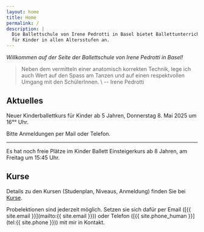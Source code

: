 ```yaml
---
layout: home
title: Home
permalink: /
description: |
  Die Ballettschule von Irene Pedrotti in Basel bietet Ballettunterricht
  für Kinder in allen Altersstufen an.
---
```


_Willkommen auf der Seite der Ballettschule von Irene Pedrotti in Basel!_

> Neben dem vermitteln einer anatomisch korrekten Technik, lege ich auch Wert auf den Spass am Tanzen und auf einen respektvollen Umgang mit den SchülerInnen. \\
> -- Irene Pedrotti

<!-- TODO: Rundes Bild -->

## Aktuelles

Neuer Kinderballettkurs für Kinder ab 5 Jahren, Donnerstag 8. Mai 2025 um 16°° Uhr.
 
Bitte Anmeldungen per Mail oder Telefon.

---

Es hat noch freie Plätze im Kinder Ballett Einsteigerkurs ab 8 Jahren, am Freitag um 15:45 Uhr.

## Kurse

Details zu den Kursen (Studenplan, Niveaus, Anmeldung) finden Sie bei [Kurse](/kurse/).

Probelektionen sind jederzeit möglich. Setzen sie sich dafür per Email ([{{ site.email }}](mailto:{{ site.email }})) oder Telefon ([{{ site.phone_human }}](tel:{{ site.phone }})) mit mir in Kontakt.
